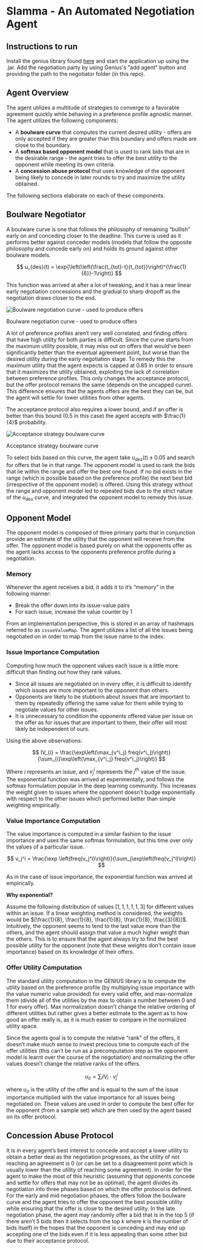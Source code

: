 # Slamma - An Automated Negotiation Agent

## Instructions to run
Install the genius library found [here](http://ii.tudelft.nl/genius/) and start the application up using the .jar. Add the negotiation party by using Genius's "add agent" button and providing the path to the negotiator folder (in this repo). 

## Agent Overview

The agent utilizes a multitude of strategies to converge to a favorable agreement quickly while behaving in a preference profile agnostic manner. The agent utilizes the following components: 

- A **boulware curve** that computes the current desired utility - offers are only accepted if they are greater than this boundary and offers made are close to the boundary.
- A **softmax based opponent model** that is used to rank bids that are in the desirable range - the agent tries to offer the best utility to the opponent while meeting its own criteria.
- A **concession abuse protocol** that uses knowledge of the opponent being likely to concede in later rounds to try and maximize the utility obtained.

The following sections elaborate on each of these components. 

## Boulware Negotiator

A boulware curve is one that follows the philosophy of remaining “bullish” early on and conceding closer to the deadline. This curve is used as it performs better against conceder models (models that follow the opposite philosophy and concede early on) and holds its ground against other boulware models. 

$$
u_{des}(t) = \exp{\left(\left(\frac{t_{tot}-t}{t_{tot}}\right)^{\frac{1}{6}}-1\right)}
$$

This function was arrived at after a lot of tweaking, and it has a near linear early negotiation concessions and the gradual to sharp dropoff as the negotiation draws closer to the end. 

![Boulware negotiation curve - used to produce offers](img/offer_protocol.png)

Boulware negotiation curve - used to produce offers

A lot of preference profiles aren’t very well correlated, and finding offers that have high utility for both parties is difficult. Since the curve starts from the maximum utility possible, it may miss out on offers that would’ve been significantly better than the eventual agreement point, but worse than the desired utility during the early negotiation stage. To remedy this the maximum utility that the agent expects is capped at 0.85 in order to ensure that it maximizes the utility obtained, exploiting the lack of correlation between preference profiles. This only changes the acceptance protocol, but the offer protocol remains the same (depends on the uncapped curve). This difference ensures that the agents offers are the best they can be, but the agent will settle for lower utilities from other agents. 

The acceptance protocol also requires a lower bound, and if an offer is better than this bound ($0.5$ in this case) the agent accepts with $\frac{1}{4}$ probability. 

![Acceptance strategy boulware curve](img/acceptance_protocol.png)

Acceptance strategy boulware curve

To select bids based on this curve, the agent take $u_{des}(t) \pm 0.05$ and search for offers that lie in that range. The opponent model is used to rank the bids that lie within the range and offer the best one found. If no bid exists in the range (which is possible based on the preference profile) the next best bid (irrespective of the opponent model) is offered. Using this strategy without the range and opponent model led to repeated bids due to the strict nature of the $u_{des}$ curve, and integrated the opponent model to remedy this issue.

## Opponent Model

The opponent model is composed of three primary parts that in conjunction provide an estimate of the utility that the opponent will receive from the offer. The opponent model is based purely on what the opponents offer as the agent lacks access to the opponents preference profile during a negotiation. 

### Memory

Whenever the agent receives a bid, it adds it to it’s “memory” in the following manner: 

- Break the offer down into its issue-value pairs
- For each issue, increase the value counter by 1

From an implementation perspective, this is stored in an array of hashmaps referred to as `issueValueMap`. The agent utilizes a list of all the issues being negotiated on in order to map from the issue name to the index. 

### Issue Importance Computation

Computing how much the opponent values each issue is a little more difficult than finding out how they rank values.

- Since all issues are negotiated on in every offer, it is difficult to identify which issues are more important to the opponent than others.
- Opponents are likely to be stubborn about issues that are important to them by repeatedly offering the same value for them while trying to negotiate values for other issues.
- It is unnecessary to condition the opponents offered value per issue on the offer as for issues that are important to them, their offer will most likely be independent of ours.

Using the above observations: 

$$
IV_{i} = \frac{\exp\left(\max_{v^i_j} freq(v^i_j)\right)}{\sum_{i}\exp\left(\max_{v^i_j} freq(v^i_j)\right)}
$$

Where $i$ represents an issue, and $v^i_j$ represents the $j^{th}$ value of the issue. The exponential function was arrived at experimentally, and follows the softmax formulation popular in the deep learning community. This increases the weight given to issues where the opponent doesn’t budge exponentially with respect to the other issues which performed better than simple weighting empirically. 

### Value Importance Computation

The value importance is computed in a similar fashion to the issue importance and uses the same softmax formulation, but this time over only the values of a particular issue. 

$$
v_j^i = \frac{\exp \left(freq(v_j^i)\right)}{\sum_j\exp\left(freq(v_j^i)\right)}
$$

As in the case of issue importance, the exponential function was arrived at empirically. 

**********************************Why exponential?**********************************

Assume the following distribution of values $[1, 1, 1, 1, 1, 3]$ for different values within an issue. If a linear weighting method is considered, the weights would be $[\frac{1}{8}, \frac{1}{8}, \frac{1}{8}, \frac{1}{8}, \frac{3}{8}]$. Intuitively, the opponent seems to tend to the last value more than the others, and the agent should assign that value a much higher weight than the others. This is to ensure that the agent always try to find the best possible utility for the opponent (note that these weights don’t contain issue importance) based on its knowledge of their offers. 

### Offer Utility Computation

The standard utility computation in the GENIUS library is to compute the utility based on the preference profile (by multiplying issue importance with the value numeric value provided) for every valid offer, and max-normalize them (divide all of the utilities by the max to obtain a number between 0 and 1 for every offer). Max normalization doesn’t change the relative ordering of different utilities but rather gives a better estimate to the agent as to how good an offer really is, as it is much easier to compare in the normalized utility space. 

Since the agents goal is to compute the relative “rank” of the offers, it doesn’t make much sense to invest precious time to compute each of the offer utilities (this can’t be run as a precomputation step as the opponent model is learnt over the course of the negotiation) and normalizing the offer values doesn’t change the relative ranks of the offers. 

$$
u_o = \sum_i IV_i \cdot v_j^i
$$

where $u_o$ is the utility of the offer and is equal to the sum of the issue importance multiplied with the value importance for all issues being negotiated on. These values are used in order to compute the best offer for the opponent (from a sample set) which are then used by the agent based on its offer protocol. 

## Concession Abuse Protocol

It is in every agent’s best interest to concede and accept a lower utility to obtain a better deal as the negotiation progresses, as the utility of not reaching an agreement is $0$ (or can be set to a disagreement point which is usually lower than the utility of reaching some agreement). In order for the agent to make the most of this heuristic (assuming that opponents concede and settle for offers that may not be as optimal), the agent divides its negotiation into three phases based on which the offer protocol is defined. For the early and mid negotiation phases, the offers follow the boulware curve and the agent tries to offer the opponent the best possible utility while ensuring that the offer is close to the desired utility. In the late negotiation phase, the agent may randomly offer a bid that is in the top $5$ (if there aren’t $5$ bids then it selects from the top $k$ where $k$ is the number of bids itself) in the hopes that the opponent is conceding and may end up accepting one of the bids even if it is less appealing than some other bid due to their acceptance protocol.
